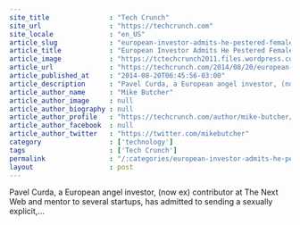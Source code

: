 ```yaml
---
site_title               : "Tech Crunch"
site_url                 : "https://techcrunch.com"
site_locale              : "en_US"
article_slug             : "european-investor-admits-he-pestered-female-entrepreneur-for-sex-in-deal-email"
article_title            : "European Investor Admits He Pestered Female Entrepreneur For Sex In “Deal” Email"
article_image            : "https://tctechcrunch2011.files.wordpress.com/2014/08/10592297_10152367999429611_1690782219_n.jpg?w=540&h=400&crop=1"
article_url              : "https://techcrunch.com/2014/08/20/european-investor-admits-he-pestered-woman-entrepreneur-for-sex-in-deal-email/"
article_published_at     : "2014-08-20T06:45:56-03:00"
article_description      : "Pavel Curda, a European angel investor, (now ex) contributor at The Next Web and mentor to several startups, has admitted to sending a sexually explicit,..."
article_author_name      : "Mike Butcher"
article_author_image     : null
article_author_biography : null
article_author_profile   : "https://techcrunch.com/author/mike-butcher/"
article_author_facebook  : null
article_author_twitter   : "https://twitter.com/mikebutcher"
category                 : ['technology']
tags                     : ['Tech Crunch']
permalink                : "/:categories/european-investor-admits-he-pestered-female-entrepreneur-for-sex-in-deal-email/"
layout                   : post
---
```


Pavel Curda, a European angel investor, (now ex) contributor at The Next Web and mentor to several startups, has admitted to sending a sexually explicit,...
